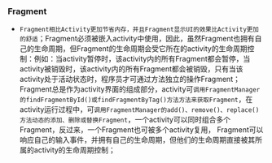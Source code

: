 ### Fragment
+ `Fragment相比Activity更加节省内存，并且Fragment显示UI的效果比Activity更加的舒适`；Fragment必须被嵌入activity中使用，因此，虽然Fragment也拥有自己的生命周期，但Fragment的生命周期会受它所在的activity的生命周期控制：例如：当activity暂停时，该activity内的所有Fragment都会暂停，当activity被销毁时，该activity内的所有Fragment都会被销毁，只有当该activity处于活动状态时，程序员才可通过方法独立的操作Fragment；Fragment总是作为activity界面的组成部分，activity可`调用FragmentManager的findFragmentById()或findFragmentByTag()方法方法来获取Fragment`，在activity运行过程中，可`调用FragmentManager的add()、remove()、replace()方法动态的添加、删除或替换Fragment`，一个activity可以同时组合多个Fragment，反过来，一个Fragment也可被多个activity复用， Fragment可以响应自己的输入事件，并拥有自己的生命周期，但他们的生命周期直接被其所属的activity的生命周期控制；